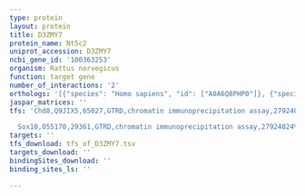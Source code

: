 ```yaml
---
type: protein
layout: protein
title: D3ZMY7
protein_name: Nt5c2
uniprot_accession: D3ZMY7
ncbi_gene_id: '100363253'
organism: Rattus norvegicus
function: target gene
number_of_interactions: '2'
orthologs: '[{"species": "Homo sapiens", "id": ["A0A6Q8PHP0"]}, {"species": "Danio rerio", "id": ["A2ATX6"]}, {"species": "Mus musculus", "id": ["<a href=\"/protein/q3v1l4\">Q3V1L4</a>"]}]'
jaspar_matrices: ''
tfs: 'Chd8,Q9JIX5,65027,GTRD,chromatin immunoprecipitation assay,27924024%5Buid%5D,No

  Sox10,O55170,29361,GTRD,chromatin immunoprecipitation assay,27924024%5Buid%5D,No'
targets: ''
tfs_download: tfs_of_D3ZMY7.tsv
targets_download: ''
bindingSites_download: ''
binding_sites_ls: ''

---
```

